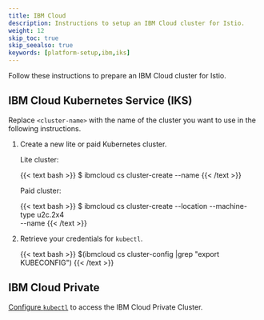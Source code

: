 ```yaml
---
title: IBM Cloud
description: Instructions to setup an IBM Cloud cluster for Istio.
weight: 12
skip_toc: true
skip_seealso: true
keywords: [platform-setup,ibm,iks]
---
```


Follow these instructions to prepare an IBM Cloud cluster for Istio.

## IBM Cloud Kubernetes Service (IKS)

Replace `<cluster-name>` with the name of the cluster you want to use in the following instructions.

1. Create a new lite or paid Kubernetes cluster.

    Lite cluster:

    {{< text bash >}}
    $ ibmcloud cs cluster-create --name <cluster-name>
    {{< /text >}}

    Paid cluster:

    {{< text bash >}}
    $ ibmcloud cs cluster-create --location <location> --machine-type u2c.2x4 \
      --name <cluster-name>
    {{< /text >}}

1. Retrieve your credentials for `kubectl`.

    {{< text bash >}}
    $(ibmcloud cs cluster-config <cluster-name>|grep "export KUBECONFIG")
    {{< /text >}}

## IBM Cloud Private

[Configure `kubectl`](https://www.ibm.com/support/knowledgecenter/SSBS6K_2.1.0.3/manage_cluster/cfc_cli.html)
to access the IBM Cloud Private Cluster.

